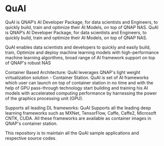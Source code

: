 # QuAI
QuAI is QNAP’s AI Developer Package, for data scientists and Engineers, to quickly build, train and optimize their AI Models, on top of QNAP NAS. 
QuAI is QNAP’s AI Developer Package, for data scientists and Engineers, to quickly build, train and optimize their AI Models, on top of QNAP NAS. 

QuAI enables data scientists and developers to quickly and easily build, train, Optimize and deploy machine learning models with high-performance machine learning algorithms, broad range of AI  framework support on top of QNAP's robust NAS

Container Based Architecture:
QuAI leverages QNAP's light weight virtualization solution - Container Station.  QuAI is set of AI frameworks which user can launch on top of container station in no time and with the help of GPU pass-through technology start building and training his AI models with accelerated computing performance by harnessing the power of the graphics processing unit (GPU).

Supports all leading DL frameworks:
QuAI Supports all the leading deep learning frameworks such as MXNet, TensorFlow, Caffe, Caffe2, Microsoft CNTK, CUDA. All these frameworks are  available as container images in QNAP's container station. 

This repository is to maintain all the QuAI sample applications and respective source codes.
